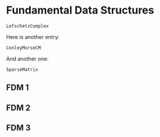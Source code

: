 # Fundamental Data Structures


```@docs
LefschetzComplex
```

Here is another entry:

```@docs
ConleyMorseCM
```

And another one:

```@docs
SparseMatrix
```

## FDM 1

## FDM 2

## FDM 3


